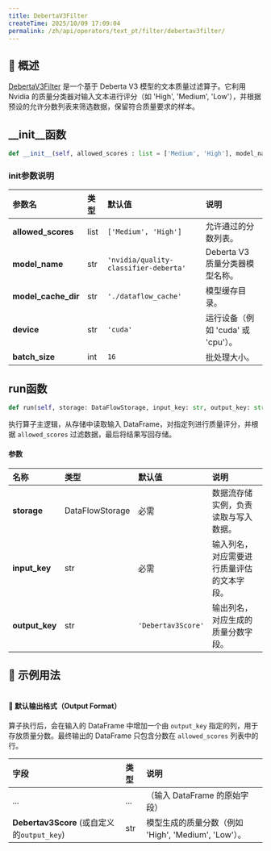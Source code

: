 ```yaml
---
title: DebertaV3Filter
createTime: 2025/10/09 17:09:04
permalink: /zh/api/operators/text_pt/filter/debertav3filter/
---
```


## 📘 概述

[DebertaV3Filter](https://github.com/OpenDCAI/DataFlow/blob/main/dataflow/operators/filter/debertav3_filter.py) 是一个基于 Deberta V3 模型的文本质量过滤算子。它利用 Nvidia 的质量分类器对输入文本进行评分（如 'High', 'Medium', 'Low'），并根据预设的允许分数列表来筛选数据，保留符合质量要求的样本。

## __init__函数
```python
def __init__(self, allowed_scores : list = ['Medium', 'High'], model_name='nvidia/quality-classifier-deberta', model_cache_dir='./dataflow_cache', device='cuda', batch_size=16):
```
### init参数说明

| 参数名 | 类型 | 默认值 | 说明 |
| :------------------ | :---- | :---------------------------------- | :---------------------------------- |
| **allowed_scores** | list | `['Medium', 'High']` | 允许通过的分数列表。 |
| **model_name** | str | `'nvidia/quality-classifier-deberta'` | Deberta V3 质量分类器模型名称。 |
| **model_cache_dir** | str | `'./dataflow_cache'` | 模型缓存目录。 |
| **device** | str | `'cuda'` | 运行设备（例如 'cuda' 或 'cpu'）。 |
| **batch_size** | int | `16` | 批处理大小。 |

## run函数
```python
def run(self, storage: DataFlowStorage, input_key: str, output_key: str = 'Debertav3Score')
```
执行算子主逻辑，从存储中读取输入 DataFrame，对指定列进行质量评分，并根据 `allowed_scores` 过滤数据，最后将结果写回存储。

#### 参数

| 名称 | 类型 | 默认值 | 说明 |
| :---------- | :---------------- | :------------------ | :----------------------------------------- |
| **storage** | DataFlowStorage | 必需 | 数据流存储实例，负责读取与写入数据。 |
| **input_key** | str | 必需 | 输入列名，对应需要进行质量评估的文本字段。 |
| **output_key**| str | `'Debertav3Score'` | 输出列名，对应生成的质量分数字段。 |

## 🧠 示例用法

```python

```

#### 🧾 默认输出格式（Output Format）

算子执行后，会在输入的 DataFrame 中增加一个由 `output_key` 指定的列，用于存放质量分数。最终输出的 DataFrame 只包含分数在 `allowed_scores` 列表中的行。

| 字段 | 类型 | 说明 |
| :--------------------------------- | :---- | :--------------------------------------------------------- |
| ... | ... | （输入 DataFrame 的原始字段） |
| **Debertav3Score** (或自定义的`output_key`) | str | 模型生成的质量分数（例如 'High', 'Medium', 'Low'）。 |
